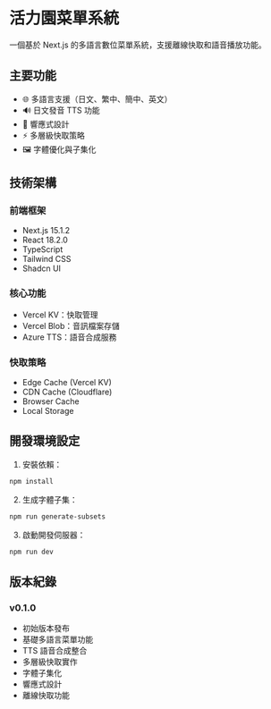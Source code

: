 # 活力園菜單系統

一個基於 Next.js 的多語言數位菜單系統，支援離線快取和語音播放功能。

## 主要功能

- 🌐 多語言支援（日文、繁中、簡中、英文）
- 🔊 日文發音 TTS 功能
- 📱 響應式設計
- ⚡ 多層級快取策略
- 🖼️ 字體優化與子集化

## 技術架構

### 前端框架
- Next.js 15.1.2
- React 18.2.0
- TypeScript
- Tailwind CSS
- Shadcn UI

### 核心功能
- Vercel KV：快取管理
- Vercel Blob：音訊檔案存儲
- Azure TTS：語音合成服務

### 快取策略
- Edge Cache (Vercel KV)
- CDN Cache (Cloudflare)
- Browser Cache
- Local Storage

## 開發環境設定

1. 安裝依賴：
```bash
npm install
```

2. 生成字體子集：
```bash
npm run generate-subsets
```

3. 啟動開發伺服器：
```bash
npm run dev
```

## 版本紀錄

### v0.1.0
- 初始版本發布
- 基礎多語言菜單功能
- TTS 語音合成整合
- 多層級快取實作
- 字體子集化
- 響應式設計
- 離線快取功能
